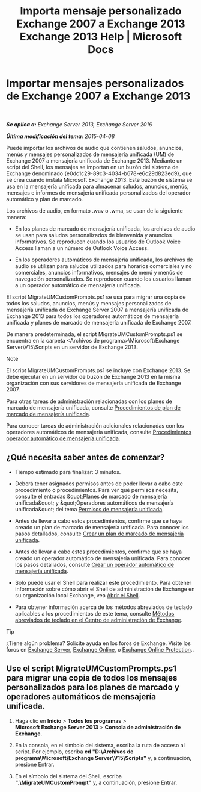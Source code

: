 ﻿---
title: 'Importa mensaje personalizado Exchange 2007 a Exchange 2013 Exchange 2013 Help | Microsoft Docs'
TOCTitle: Importar mensajes personalizados de Exchange 2007 a Exchange 2013
ms:assetid: 70c0b0bc-c0de-4e3c-8144-1fe59f86ebf4
ms:mtpsurl: https://technet.microsoft.com/es-es/library/Gg309147(v=EXCHG.150)
ms:contentKeyID: 54652440
ms.date: 05/22/2018
mtps_version: v=EXCHG.150
ms.translationtype: MT
---

# Importar mensajes personalizados de Exchange 2007 a Exchange 2013

 

_**Se aplica a:** Exchange Server 2013, Exchange Server 2016_

_**Última modificación del tema:** 2015-04-08_

Puede importar los archivos de audio que contienen saludos, anuncios, menús y mensajes personalizados de mensajería unificada (UM) de Exchange 2007 a mensajería unificada de Exchange 2013. Mediante un script del Shell, los mensajes se importan en un buzón del sistema de Exchange denominado {e0dc1c29-89c3-4034-b678-e6c29d823ed9}, que se crea cuando instala Microsoft Exchange 2013. Este buzón de sistema se usa en la mensajería unificada para almacenar saludos, anuncios, menús, mensajes e informes de mensajería unificada personalizados del operador automático y plan de marcado.

Los archivos de audio, en formato .wav o .wma, se usan de la siguiente manera:

  - En los planes de marcado de mensajería unificada, los archivos de audio se usan para saludos personalizados de bienvenida y anuncios informativos. Se reproducen cuando los usuarios de Outlook Voice Access llaman a un número de Outlook Voice Access.

  - En los operadores automáticos de mensajería unificada, los archivos de audio se utilizan para saludos utilizados para horarios comerciales y no comerciales, anuncios informativos, mensajes de menú y menús de navegación personalizados. Se reproducen cuando los usuarios llaman a un operador automático de mensajería unificada.

El script MigrateUMCustomPrompts.ps1 se usa para migrar una copia de todos los saludos, anuncios, menús y mensajes personalizados de mensajería unificada de Exchange Server 2007 a mensajería unificada de Exchange 2013 para todos los operadores automáticos de mensajería unificada y planes de marcado de mensajería unificada de Exchange 2007.

De manera predeterminada, el script MigrateUMCustomPrompts.ps1 se encuentra en la carpeta \<Archivos de programa\>\\Microsoft\\Exchange Server\\V15\\Scripts en un servidor de Exchange 2013.


> [!NOTE]
> El script MigrateUMCustomPrompts.ps1 se incluye con Exchange&nbsp;2013. Se debe ejecutar en un servidor de buzón de Exchange&nbsp;2013 en la misma organización con sus servidores de mensajería unificada de Exchange 2007.



Para otras tareas de administración relacionadas con los planes de marcado de mensajería unificada, consulte [Procedimientos de plan de marcado de mensajería unificada](um-dial-plan-procedures-exchange-2013-help.md).

Para conocer tareas de administración adicionales relacionadas con los operadores automáticos de mensajería unificada, consulte [Procedimientos operador automático de mensajería unificada](um-auto-attendant-procedures-exchange-2013-help.md).

## ¿Qué necesita saber antes de comenzar?

  - Tiempo estimado para finalizar: 3 minutos.

  - Deberá tener asignados permisos antes de poder llevar a cabo este procedimiento o procedimientos. Para ver qué permisos necesita, consulte el entradas \&quot;Planes de marcado de mensajería unificada\&quot; y \&quot;Operadores automáticos de mensajería unificada\&quot; del tema [Permisos de mensajería unificada](unified-messaging-permissions-exchange-2013-help.md).

  - Antes de llevar a cabo estos procedimientos, confirme que se haya creado un plan de marcado de mensajería unificada. Para conocer los pasos detallados, consulte [Crear un plan de marcado de mensajería unificada](create-a-um-dial-plan-exchange-2013-help.md).

  - Antes de llevar a cabo estos procedimientos, confirme que se haya creado un operador automático de mensajería unificada. Para conocer los pasos detallados, consulte [Crear un operador automático de mensajería unificada](create-a-um-auto-attendant-exchange-2013-help.md).

  - Solo puede usar el Shell para realizar este procedimiento. Para obtener información sobre cómo abrir el Shell de administración de Exchange en su organización local Exchange, vea [Abrir el Shell](https://technet.microsoft.com/es-es/library/dd638134\(v=exchg.150\)).

  - Para obtener información acerca de los métodos abreviados de teclado aplicables a los procedimientos de este tema, consulte [Métodos abreviados de teclado en el Centro de administración de Exchange](keyboard-shortcuts-in-the-exchange-admin-center-exchange-online-protection-help.md).


> [!TIP]
> ¿Tiene algún problema? Solicite ayuda en los foros de Exchange. Visite los foros en <A href="https://go.microsoft.com/fwlink/p/?linkid=60612">Exchange Server</A>, <A href="https://go.microsoft.com/fwlink/p/?linkid=267542">Exchange Online</A>, o <A href="https://go.microsoft.com/fwlink/p/?linkid=285351">Exchange Online Protection</A>..



## Use el script MigrateUMCustomPrompts.ps1 para migrar una copia de todos los mensajes personalizados para los planes de marcado y operadores automáticos de mensajería unificada.

1.  Haga clic en **Inicio** \> **Todos los programas** \> **Microsoft Exchange Server 2013** \> **Consola de administración de Exchange**.

2.  En la consola, en el símbolo del sistema, escriba la ruta de acceso al script. Por ejemplo, escriba **cd "D:\\Archivos de programa\\Microsoft\\Exchange Server\\V15\\Scripts"** y, a continuación, presione Entrar.

3.  En el símbolo del sistema del Shell, escriba **".\\MigrateUMCustomPrompt"** y, a continuación, presione Entrar.


